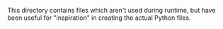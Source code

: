 This directory contains files which aren't used during runtime,
but have been useful for "inspiration" in creating the actual Python files.